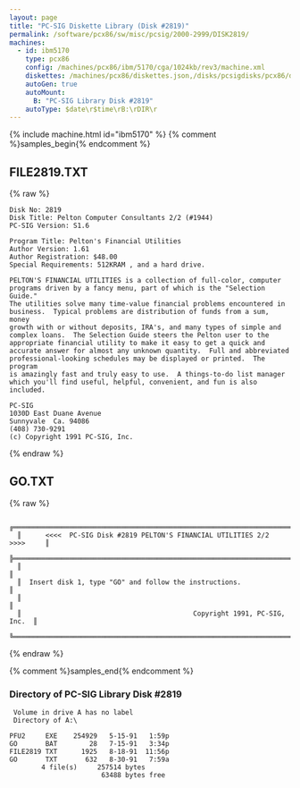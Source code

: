```yaml
---
layout: page
title: "PC-SIG Diskette Library (Disk #2819)"
permalink: /software/pcx86/sw/misc/pcsig/2000-2999/DISK2819/
machines:
  - id: ibm5170
    type: pcx86
    config: /machines/pcx86/ibm/5170/cga/1024kb/rev3/machine.xml
    diskettes: /machines/pcx86/diskettes.json,/disks/pcsigdisks/pcx86/diskettes.json
    autoGen: true
    autoMount:
      B: "PC-SIG Library Disk #2819"
    autoType: $date\r$time\rB:\rDIR\r
---
```


{% include machine.html id="ibm5170" %}
{% comment %}samples_begin{% endcomment %}

## FILE2819.TXT

{% raw %}
```
Disk No: 2819                                                           
Disk Title: Pelton Computer Consultants 2/2 (#1944)                     
PC-SIG Version: S1.6                                                    
                                                                        
Program Title: Pelton's Financial Utilities                             
Author Version: 1.61                                                    
Author Registration: $48.00                                             
Special Requirements: 512KRAM , and a hard drive.                       
                                                                        
PELTON'S FINANCIAL UTILITIES is a collection of full-color, computer    
programs driven by a fancy menu, part of which is the "Selection Guide."
The utilities solve many time-value financial problems encountered in   
business.  Typical problems are distribution of funds from a sum, money 
growth with or without deposits, IRA's, and many types of simple and    
complex loans.  The Selection Guide steers the Pelton user to the       
appropriate financial utility to make it easy to get a quick and        
accurate answer for almost any unknown quantity.  Full and abbreviated  
professional-looking schedules may be displayed or printed.  The program
is amazingly fast and truly easy to use.  A things-to-do list manager   
which you'll find useful, helpful, convenient, and fun is also included.
                                                                        
PC-SIG                                                                  
1030D East Duane Avenue                                                 
Sunnyvale  Ca. 94086                                                    
(408) 730-9291                                                          
(c) Copyright 1991 PC-SIG, Inc.                                         
```
{% endraw %}

## GO.TXT

{% raw %}
```
  ╔═════════════════════════════════════════════════════════════════════════╗
  ║      <<<<  PC-SIG Disk #2819 PELTON'S FINANCIAL UTILITIES 2/2  >>>>     ║
  ╠═════════════════════════════════════════════════════════════════════════╣
  ║                                                                         ║
  ║  Insert disk 1, type "GO" and follow the instructions.                  ║
  ║                                                                         ║
  ║                                           Copyright 1991, PC-SIG, Inc.  ║
  ╚═════════════════════════════════════════════════════════════════════════╝
```
{% endraw %}

{% comment %}samples_end{% endcomment %}

### Directory of PC-SIG Library Disk #2819

     Volume in drive A has no label
     Directory of A:\

    PFU2     EXE    254929   5-15-91   1:59p
    GO       BAT        28   7-15-91   3:34p
    FILE2819 TXT      1925   8-18-91  11:56p
    GO       TXT       632   8-30-91   7:59a
            4 file(s)     257514 bytes
                           63488 bytes free
